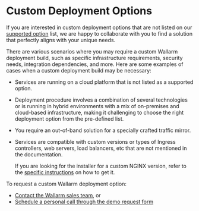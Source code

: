 # Custom Deployment Options

If you are interested in custom deployment options that are not listed on our [supported option](../supported-deployment-options.md) list, we are happy to collaborate with you to find a solution that perfectly aligns with your unique needs.

There are various scenarios where you may require a custom Wallarm deployment build, such as specific infrastructure requirements, security needs, integration dependencies, and more. Here are some examples of cases when a custom deployment build may be necessary:

* Services are running on a cloud platform that is not listed as a supported option.
* Deployment procedure involves a combination of several technologies or is running in hybrid environments with a mix of on-premises and cloud-based infrastructure, making it challenging to choose the right deployment option from the pre-defined list.
* You require an out-of-band solution for a specially crafted traffic mirror.
* Services are compatible with custom versions or types of Ingress controllers, web servers, load balancers, etc that are not mentioned in the documentation.

    If you are looking for the installer for a custom NGINX version, refer to the [specific instructions](custom-nginx-version.md) on how to get it.

To request a custom Wallarm deployment option:

* [Contact the Wallarm sales team](mailto:sales@wallarm.com?subject=Request%20for%20custom%20Wallarm%20deployment&body=Hello%20Wallarm%20Sales%20Team%2C%0AI%27m%20writing%20to%20explore%20a%20Wallarm%20deployment%20option%20for%20my%20product%20security.%20I%20couldn%27t%20find%20what%20I%20need%20among%20the%20listed%20options%20in%20your%20documentation%2C%20and%20I%20would%20appreciate%20your%20help%20to%20explore%20the%20possibilities.%0AI%20would%20be%20happy%20to%20schedule%20a%20call%20with%20you%20to%20discuss%20my%20requirements%20in%20detail.%0AThank%20you%20for%20your%20time%20and%20assistance.), or
* [Schedule a personal call through the demo request form](https://www.wallarm.com/request-demo)